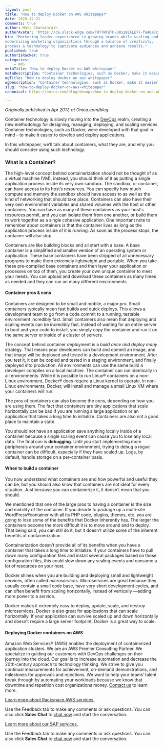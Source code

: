 ```yaml
---
layout: post
title: "How to deploy Docker on AWS whitepaper"
date: 2020-12-21
comments: true
author: Matt Charoenrath
authorAvatar: 'https://ca.slack-edge.com/T07TWTBTP-U0118EALE77-fa48a7c11b02-72'
bio: "Marketing leader experienced in growing brands while scaling and 
modernizing marketing organizations through a balance of creativity, 
process & technology to captivate audiences and achieve results."
published: true
authorIsRacker: true
categories:
    - AWS
metaTitle: "How to deploy Docker on AWS whitepaper"
metaDescription: "Container technologies, such as Docker, make it easier to develop and deploy applications."
ogTitle: "How to deploy docker on aws whitepaper"
ogDescription: "Container technologies, such as Docker, make it easier to develop and deploy applications."
slug: "how-to-deploy-docker-on-aws-whitepaper"
canonical: https://onica.com/blog/devops/how-to-deploy-docker-on-aws-whitepaper-2/

---
```


*Originally published in Apr 2017, at Onica.com/blog*

Container technology is slowly moving into the [DevOps](https://onica.com/amazon-web-services/devops/) realm, creating a new methodology for designing, managing, deploying, and scaling services. Container technologies, such as Docker, were developed with that goal in mind – to make it easier to develop and deploy applications. 

<!--more-->

In this whitepaper, we’ll talk about containers, what they are, and why you should consider using such technology.

### What is a Container?

The high-level concept behind containerization should not be thought of as a virtual machine (VM), instead, you should think of it as putting a single application process inside its very own sandbox. The sandbox, or container, can have access to its host’s resources. You can specify how much compute and memory the sandbox should have access to as well as the kind of networking that should take place. Containers can also have their very own environment variables and shared volumes with the host or other containers. You can have as many of these containers as your host's resources permit, and you can isolate them from one another, or build them to work together as a single cohesive application. One important note to remember about containers is that the container lives as long as the application process inside of it is running. As soon as the process stops, the container will also stop.

Containers are like building blocks and all start with a base. A base container is a simplified and smaller version of an operating system or application. These base containers have been stripped of all unnecessary programs to make them extremely lightweight and portable. When you take these pre-compiled base containers and then layer your application or processes on top of them, you create your own unique container to meet your needs. You can upload and download these containers as many times as needed and they can run on many different environments.

#### Container pros & cons

Containers are designed to be small and mobile, a major pro. Small containers typically mean fast builds and quick deploys. This allows a development team to go from a code commit to a running, testable environment incredibly fast. Small containers also mean that deploying and scaling events can be incredibly fast. Instead of waiting for an entire server to boot and your code to install, you simply copy the container and run it on the same server or inside of a cluster of servers.

The concept behind container deployment is a *build once and deploy many* strategy. That means your developers can build and commit an image, and that image will be deployed and tested in a development environment. After you test it, it can be copied and tested in a staging environment, and finally deployed into production. All environments can use the same build a developer compiles on a local machine. The container can run identically in all environments. While it is possible to run Linux&reg; containers on a non-Linux environment, Docker&reg; does require a Linux kernel to operate. In non-Linux environments, Docker, will install and manage a small Linux VM where your containers will run.

The pros of containers can also become the cons, depending on how you are using them. The fact that containers are tiny applications that scale horizontally can be bad if you are running a large application or an application that takes a long time to initialize. Containers are also not a good place to maintain a state. 

You should not have an application save anything locally inside of a container because a single scaling event can cause you to lose any local data. The final con is **debugging**. Until you start implementing more peripherals around your container environment, trying to debug a rogue container can be difficult, especially if they have scaled up. Logs,  by default, handle storage on a per-container basis.

#### When to build a container

You now understand what containers are and how powerful and useful they can be, but you should also know that containers are not ideal for every situation. Just because you can containerize it, it doesn’t mean that you should. 

We mentioned that one of the large pros to having a container is the size and mobility of the container. If you decide to package up a multi-site WordPress&reg;container with all its PHP code, plugins, themes, etc. you are going to lose some of the benefits that Docker inherently has. The larger the containers become the more difficult it is to move around and to deploy. That being said, you can still do it, but it doesn't utilize some of the inherent benefits of containerization.

Containerization doesn’t provide all of its benefits when you have a container that takes a long time to initialize. If your containers have to pull down many configuration files and install several packages based on those configuration files, this could slow down any scaling events and consume a lot of resources on your host.

Docker shines when you are building and deploying small and lightweight services, often called *microservices*. Microservices are great because they usually contain a small code base, have very short development cycles, and can often benefit from scaling horizontally, instead of vertically &mdash;adding more power to a service. 

Docker makes it extremely easy to deploy, update, scale, and destroy microservices. Docker is also great for applications that can scale horizontally. If your application can survive scaled up and down horizontally and doesn’t require a large server footprint, Docker is a great way to scale.

#### Deploying Docker containers on AWS

Amazon Web Services&reg; (AWS) enables the deployment of containerized application clusters. We are an AWS Premier Consulting Partner. We specialize in guiding our customers with DevOps challenges on their journey into the cloud. Our goal is to increase automation and decrease the 20th-century approach to technology thinking. We strive to give you continual measurements for achievement, on-demand demonstrations, and milestones for approvals and rejections. We want to help your teams’ talent break through by automating your workloads because we know that downtime and repetition cost organizations money. [Contact us](https://onica.com/contact/) to learn more.

<a class="cta teal" id="cta" href="https://www.rackspace.com/cloud/aws">Learn more about Rackspace AWS services.</a>

Use the Feedback tab to make any comments or ask questions. You can also click
**Sales Chat** to [chat now](https://www.rackspace.com/) and start the conversation.

<a class="cta purple" id="cta" href="https://www.rackspace.com/sap">Learn more about our SAP services.</a>

Use the Feedback tab to make any comments or ask questions. You can also click
**Sales Chat** to [chat now](https://www.rackspace.com/) and start the conversation.
